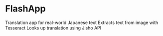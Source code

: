 # FlashApp

Translation app for real-world Japanese text
Extracts text from image with Tesseract
Looks up translation using Jisho API
